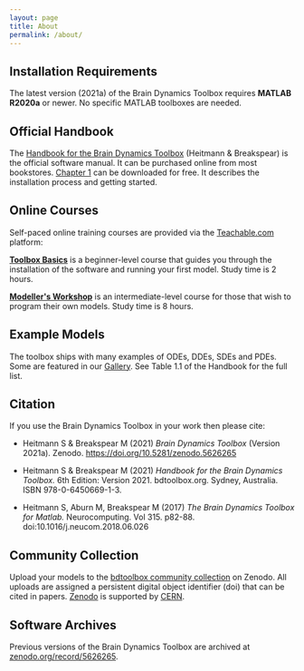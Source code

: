 ```yaml
---
layout: page
title: About
permalink: /about/
---
```


## **Installation Requirements**

The latest version (2021a) of the Brain Dynamics Toolbox requires **MATLAB R2020a** or newer. No specific MATLAB toolboxes are needed.

## **Official Handbook**
The [Handbook for the Brain Dynamics Toolbox](https://www.amazon.com/dp/0645066915) (Heitmann &amp; Breakspear) is the official software manual.
It can be purchased online from most bookstores.
[Chapter 1](https://github.com/bdtoolbox-org/bdtoolbox/releases/download/2021a/HandbookSample2021.pdf) can be downloaded for free. It describes the installation process and getting started.

## **Online Courses**

Self-paced online training courses are provided via the [Teachable.com](https://bdtoolbox.teachable.com) platform:

**[Toolbox Basics](https://bdtoolbox.teachable.com/p/toolbox-basics)** is a beginner-level course that guides you through the installation of the software and running your first model. Study time is 2 hours.

**[Modeller's Workshop](https://bdtoolbox.teachable.com/p/modellers-workshop)** is an intermediate-level course for those that wish to program their own models. Study time is 8 hours. 

## **Example Models**

The toolbox ships with many examples of ODEs, DDEs, SDEs and PDEs. Some are featured in our [Gallery](../Gallery). See Table 1.1 of the Handbook for the full list. 

## **Citation**

If you use the Brain Dynamics Toolbox in your work then please cite:

* Heitmann S & Breakspear M (2021) *Brain Dynamics Toolbox* (Version 2021a). Zenodo. https://doi.org/10.5281/zenodo.5626265

* Heitmann S & Breakspear M (2021) *Handbook for the Brain Dynamics Toolbox.* 6th Edition: Version 2021. bdtoolbox.org. Sydney, Australia. ISBN 978-0-6450669-1-3.

* Heitmann S, Aburn M, Breakspear M (2017) *The Brain Dynamics Toolbox for Matlab.* Neurocomputing. Vol 315. p82-88. doi:10.1016/j.neucom.2018.06.026

## **Community Collection**

Upload your models to the [bdtoolbox community collection](https://zenodo.org/communities/bdtoolbox) on Zenodo.
All uploads are assigned a persistent digital object identifier (doi) that can be cited in papers.
[Zenodo](https://zenodo.org) is supported by [CERN](https://home.cern).

## **Software Archives**

Previous versions of the Brain Dynamics Toolbox are archived at [zenodo.org/record/5626265](https://zenodo.org/record/5626265).
